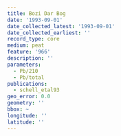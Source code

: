 ```yaml
---
title: Bozi Dar Bog
date: '1993-09-01'
date_collected_latest: '1993-09-01'
date_collected_earliest: ''
record_type: core
medium: peat
feature: '966'
description: ''
parameters:
  - Pb/210
  - Pb/total
publications:
  - schell_etal93
geo_error: 0.0
geometry: ''
bbox: ~
longitude: ''
latitude: ''
---
```

